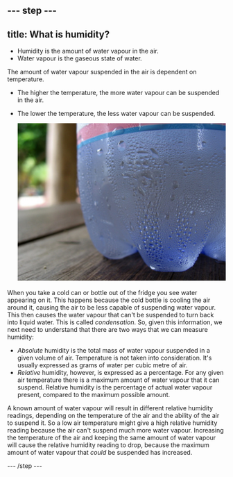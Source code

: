 --- step ---
---
title: What is humidity?
---

- Humidity is the amount of water vapour in the air.
- Water vapour is the gaseous state of water.

The amount of water vapour suspended in the air is dependent on temperature.

- The higher the temperature, the more water vapour can be suspended in the air.
- The lower the temperature, the less water vapour can be suspended.

    ![](images/condensation.jpg)

When you take a cold can or bottle out of the fridge you see water appearing on it. This happens because the cold bottle is cooling the air around it, causing the air to be less capable of suspending water vapour. This then causes the water vapour that can't be suspended to turn back into liquid water. This is called *condensation*. So, given this information, we next need to understand that there are two ways that we can measure humidity:

- *Absolute* humidity is the total mass of water vapour suspended in a given volume of air. Temperature is not taken into consideration. It's usually expressed as grams of water per cubic metre of air.
- *Relative* humidity, however, is expressed as a percentage. For any given air temperature there is a maximum amount of water vapour that it can suspend. Relative humidity is the percentage of actual water vapour present, compared to the maximum possible amount.

A known amount of water vapour will result in different relative humidity readings, depending on the temperature of the air and the ability of the air to suspend it. So a low air temperature might give a high relative humidity reading because the air can't suspend much more water vapour. Increasing the temperature of the air and keeping the same amount of water vapour will cause the relative humidity reading to drop, because the maximum amount of water vapour that *could* be suspended has increased.

--- /step ---
